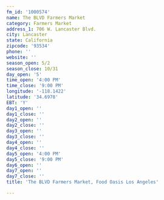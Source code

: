 ```yaml
---
fm_id: '1000574'
name: The BLVD Farmers Market
category: Farmers Market
address_1: 706 W. Lancaster Blvd.
city: Lancaster
state: California
zipcode: '93534'
phone: ''
website: ''
season_open: 5/2
season_close: 10/31
day_open: '5'
time_open: '4:00 PM'
time_close: '9:00 PM'
longitude: '-118.1422'
latitude: '34.6978'
EBT: 'Y'
day1_open: ''
day1_close: ''
day2_open: ''
day2_close: ''
day3_open: ''
day3_close: ''
day4_open: ''
day4_close: ''
day5_open: '4:00 PM'
day5_close: '9:00 PM'
day6_open: ''
day7_open: ''
day7_close: ''
title: 'The BLVD Farmers Market, Food Oasis Los Angeles'

---
```

